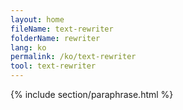 ```yaml
---
layout: home
fileName: text-rewriter
folderName: rewriter
lang: ko
permalink: /ko/text-rewriter
tool: text-rewriter
---
```

{% include section/paraphrase.html %}
